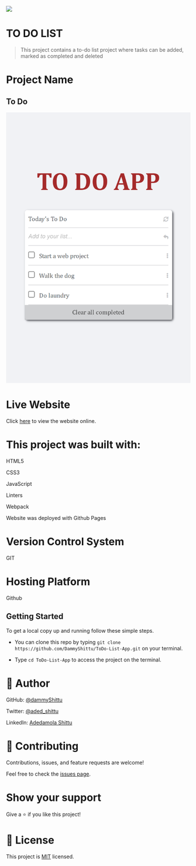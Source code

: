 ![](https://img.shields.io/badge/Microverse-blueviolet)

# TO DO LIST

> This project contains a to-do list project where tasks can be added, marked as completed and deleted

# Project Name

## To Do

![Image of the mobile view](./src/screenshot.png)


# Live Website

Click [here](https://todolistsappp.netlify.app/) to view the website online.


# This project was built with:

HTML5

CSS3

JavaScript

Linters

Webpack

Website was deployed with Github Pages

# Version Control System

GIT

# Hosting Platform

Github

## Getting Started

To get a local copy up and running follow these simple steps.

- You can clone this repo by typing `git clone https://github.com/DammyShittu/ToDo-List-App.git` on your terminal.

- Type `cd ToDo-List-App` to access the project on the terminal.

# 👤 Author

GitHub: [@dammyShittu](https://github.com/DammyShittu/)

Twitter: [@aded_shittu](https://twitter.com/aded_shittu/)

LinkedIn: [Adedamola Shittu](linkedin.com/in/adedamola-shittu-3ab465172/)

# 🤝 Contributing

Contributions, issues, and feature requests are welcome!

Feel free to check the [issues page](https://github.com/DammyShittu/WeSingAfrica-Capstone/issues).

# Show your support

Give a ⭐️ if you like this project!

# 📝 License

This project is [MIT](LICENSE) licensed.

